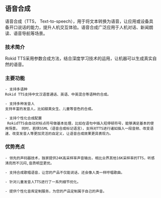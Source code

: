 ## 语音合成

语音合成（TTS， Text-to-speech），用于将文本转换为语音，让应用或设备具备开口说话的能力，提升人机交互体验。语音合成广泛应用于人机对话、新闻朗读、语音导航等场景。

### 技术简介

Rokid TTS采用参数合成方法，结合深度学习技术的运用，让机器可以生成真实自然的语音。

### 主要功能

    - 支持多语种
    Rokid TTS支持中文汉语普通话、英语、中英混合等语种的合成。

    - 支持多种发音人
    支持丰富的发音人，比如甜美女生、儿童等音色的合成。

    - 支持个性化合成配置
     RokidTTS会自动对标点符号做基本处理，比如在语句中插入短停顿符号，能够满足基本的使用场景。 同时，若琪SSML（语音合成标记语言），支持对TTS进行诸如插入一段音频、改变语速、改变发音人等更加灵活的自定义，让语音合成效果更具表现力。


### 优势亮点

    - 领先的声码器技术，独家提供24K高采样率声音输出，相比业界其他16K采样率的TTS，听感清亮而不沉闷,音质明显更优。

    - 支持合成歌唱语音，让您的产品不仅能说话，还会像人类一样哼唱歌曲。

    - 针对儿童发音人TTS进行了一系列细节优化。

    - 提供个性化音库定制服务，为您的产品定制属于自己的声音。



